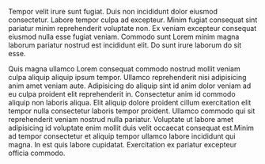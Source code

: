 Tempor velit irure sunt fugiat. Duis non incididunt dolor eiusmod consectetur. Labore tempor culpa ad excepteur. Minim fugiat consequat sint pariatur minim reprehenderit voluptate non. Ex veniam excepteur consequat eiusmod nulla esse fugiat veniam. Commodo sunt Lorem minim magna laborum pariatur nostrud est incididunt elit. Do sunt irure laborum do sit esse.

Quis magna ullamco Lorem consequat commodo nostrud mollit veniam culpa aliquip aliquip ipsum tempor. Ullamco reprehenderit nisi adipisicing anim amet veniam aute. Adipisicing do aliquip sint id anim dolor veniam ad eu culpa proident elit reprehenderit in. Consectetur anim id commodo aliquip non laboris aliqua. Elit aliquip dolore proident cillum exercitation elit tempor nulla consectetur laboris tempor proident. Ullamco commodo qui sit reprehenderit veniam nostrud nulla pariatur. Voluptate ut labore amet adipisicing id voluptate enim mollit duis velit occaecat consequat est.Minim ad tempor consectetur et aliquip tempor ullamco labore incididunt qui magna. In est quis labore cupidatat. Exercitation ex pariatur excepteur officia commodo.